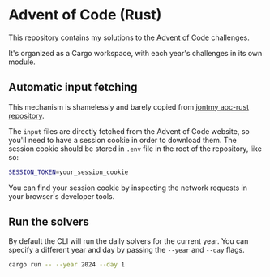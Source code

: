 # Advent of Code (Rust)

This repository contains my solutions to the [Advent of Code](https://adventofcode.com/) challenges.

It's organized as a Cargo workspace, with each year's challenges in its own module.

## Automatic input fetching

This mechanism is shamelessly and barely copied from [jontmy aoc-rust repository](https://github.com/jontmy/aoc-rust).

The `input` files are directly fetched from the Advent of Code website, so you'll need to have a session cookie in order to download them.
The session cookie should be stored in `.env` file in the root of the repository, like so:

```sh
SESSION_TOKEN=your_session_cookie
```

You can find your session cookie by inspecting the network requests in your browser's developer tools.

## Run the solvers

By default the CLI will run the daily solvers for the current year.
You can specify a different year and day by passing the `--year` and `--day` flags.

```sh
cargo run -- --year 2024 --day 1
```
